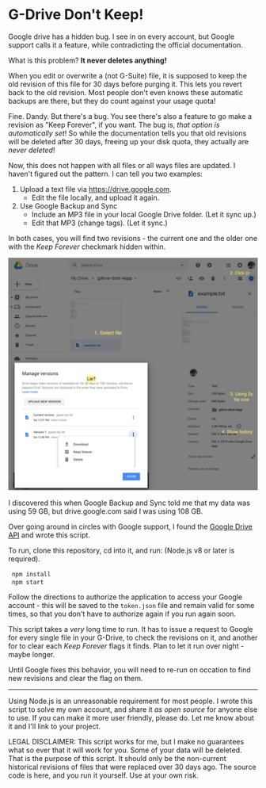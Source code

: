 # G-Drive Don't Keep!

Google drive has a hidden bug. I see in on every account, but Google
support calls it a feature, while contradicting the official documentation.

What is this problem? **It never deletes anything!**

When you edit or overwrite a (not G-Suite) file, it is supposed to keep
the old revision of this file for 30 days before purging it. This lets
you revert back to the old revision. Most people don't even knows these
automatic backups are there, but they do count against your usage quota!

Fine. Dandy. But there's a bug. You see there's also a feature to go
make a revision as "Keep Forever", if you want. The bug is, _that option
is automatically set_! So while the documentation tells you that old
revisions will be deleted after 30 days, freeing up your disk quota,
they actually are _never deleted_!

Now, this does not happen with all files or all ways files are updated.
I haven't figured out the pattern. I can tell you two examples:

1. Upload a text file via https://drive.google.com. 
   - Edit the file locally, and upload it again.
2. Use Google Backup and Sync
   - Include an MP3 file in your local Google Drive folder. (Let it sync up.)
   - Edit that MP3 (change tags). (Let it sync.)
   
In both cases, you will find two revisions - the current one and the older
one with the _Keep Forever_ checkmark hidden within.

![Guide](./README.png)

I discovered this when Google Backup and Sync told me that my data
was using 59 GB, but drive.google.com said I was using 108 GB.

Over going around in circles with Google support, I found the 
[Google Drive API](https://developers.google.com/drive/api/v3/about-sdk)
and wrote this script.

To run, clone this repository, cd into it, and run:
(Node.js v8 or later is required).

```
 npm install
 npm start
```


Follow the directions to authorize the application to access your
Google account - this will be saved to the `token.json` file and
remain valid for some times, so that you don't have to authorize
again if you run again soon.

This script takes a _very_ long time to run. It has to issue a
request to Google for every single file in your G-Drive, to check
the revisions on it, and another for to clear each _Keep Forever_ 
flags it finds. Plan to let it run over night - maybe longer.

Until Google fixes this behavior, you will need to re-run on occation
to find new revisions and clear the flag on them.

---

Using Node.js is an unreasonable requirement for most people. I wrote
this script to solve my own account, and share it _as open source_ for
anyone else to use. If you can make it more user friendly, please do.
Let me know about it and I'll link to your project.

LEGAL DISCLAIMER: This script works for me, but I make no guarantees
what so ever that it will work for you. Some of your data will be
deleted. That is the purpose of this script. It should only be the
non-current historical revisions of files that were replaced over
30 days ago.
The source code is here, and you run it yourself. Use at your own risk. 
